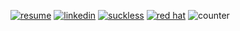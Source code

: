 [![resume](https://img.shields.io/badge/r%C3%A9sum%C3%A9-005571?color=gray&labelColor=gray&logo=readme&logoColor=brightgreen&style=flat)](http://cv.rabkin.co.il)
[![linkedin](https://img.shields.io/badge/rdavid---?color=blue&logo=linkedin&logoColor=white&style=flat)](https://www.linkedin.com/in/rdavid)
[![suckless](https://img.shields.io/badge/suckless---?color=gray&labelColor=gray&logo=suckless&logoColor=blue&style=flat)](https://suckless.org)
[![red hat](https://img.shields.io/badge/red%20hat---?color=gray&logo=redhat&logoColor=red&style=flat)](https://www.redhat.com/)
![counter](https://ent07qydovk14yp.m.pipedream.net)
